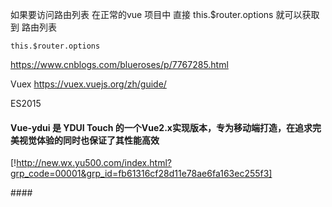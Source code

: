 如果要访问路由列表 在正常的vue 项目中 直接 this.$router.options 就可以获取到 路由列表

```
this.$router.options
```

https://www.cnblogs.com/blueroses/p/7767285.html

Vuex	https://vuex.vuejs.org/zh/guide/

ES2015

#### Vue-ydui 是 YDUI Touch 的一个Vue2.x实现版本，专为移动端打造，在追求完美视觉体验的同时也保证了其性能高效

[!http://new.wx.yu500.com/index.html?grp_code=00001&grp_id=fb61316cf28d11e78ae6fa163ec255f3]

####![]()